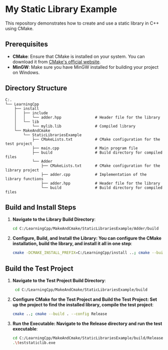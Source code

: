 # My Static Library Example

This repository demonstrates how to create and use a static library in C++ using CMake.

## Prerequisites

- **CMake**: Ensure that CMake is installed on your system. You can download it from [CMake's official website](https://cmake.org/download/).
- **MinGW**: Make sure you have MinGW installed for building your project on Windows.

## Directory Structure

```
C:.
└── LearningCpp
    ├── install
    │   ├── include
    │   │   └── adder.hpp               # Header file for the library
    │   └── lib
    │       └── mylib.lib               # Compiled library
    └── MakeAndCmake
        └── StaticLibrariesExample
            ├── CMakeLists.txt          # CMake configuration for the test project
            ├── main.cpp                # Main program file
            ├── build                   # Build directory for compiled files
            └── Adder
                ├── CMakeLists.txt      # CMake configuration for the library project
                ├── adder.cpp           # Implementation of the library functions
                ├── adder.hpp           # Header file for the library
                └── build               # Build directory for compiled files
```

## Build and Install Steps

1. **Navigate to the Library Build Directory**:
   ```bash
   cd C:/LearningCpp/MakeAndCmake/StaticLibrariesExample/Adder/build
2. **Configure, Build, and Install the Library: You can configure the CMake installation, build the library, and install it all in one step**:
    ```bash
    cmake -DCMAKE_INSTALL_PREFIX=C:/LearningCpp/install ..; cmake --build . --config Release; cmake --install .
## Build the Test Project
1. **Navigate to the Test Project Build Directory**:
   ```bash
    cd C:/LearningCpp/MakeAndCmake/StaticLibrariesExample/build
2. **Configure CMake for the Test Project and Build the Test Project: Set up the project to find the installed library, compile the test project**:
    ```bash
    cmake ..; cmake --build . --config Release
4. **Run the Executable: Navigate to the Release directory and run the test executable**:
    ```bash
    cd C:/LearningCpp/MakeAndCmake/StaticLibrariesExample/build/Release
    .\teststaticlib.exe